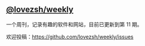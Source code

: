 ## [@lovezsh/weekly](https://github.com/lovezsh/weekly)

一个周刊，记录有趣的软件和网站，目前已更新到第 11 期。



欢迎投稿：https://github.com/lovezsh/weekly/issues
